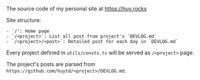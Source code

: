 The source code of my personal site at https://huy.rocks

Site structure:

```
- `/': Home page
- `/<project>`: List all post from project's `DEVLOG.md`
- `/<project>/<post>`: Detailed post for each day in `DEVLOG.md`
```

Every project defined in `utils/consts.ts` will be served as `/<project>` page.

The project's posts are parsed from `https://github.com/huytd/<project>/DEVLOG.md`.